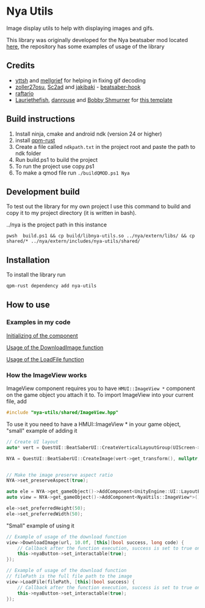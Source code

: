 # Nya Utils

Image display utils to help with displaying images and gifs. 

This library was originally developed for the Nya beatsaber mod located [here](https://github.com/FrozenAlex/Nya-quest), the repository has some examples of usage of the library

## Credits

* [yttsh](https://github.com/yttsh) and [mellgrief](https://github.com/mellgrief) for helping in fixing gif decoding
* [zoller27osu](https://github.com/zoller27osu), [Sc2ad](https://github.com/Sc2ad) and [jakibaki](https://github.com/jakibaki) - [beatsaber-hook](https://github.com/sc2ad/beatsaber-hook)
* [raftario](https://github.com/raftario)
* [Lauriethefish](https://github.com/Lauriethefish), [danrouse](https://github.com/danrouse) and [Bobby Shmurner](https://github.com/BobbyShmurner) for [this template](https://github.com/Lauriethefish/quest-mod-template)

## Build instructions

1. Install ninja, cmake and android ndk (version 24 or higher)
2. install [qpm-rust](https://github.com/Lauriethefish/quest-mod-template)
3. Create a file called `ndkpath.txt` in the project root and paste the path to ndk folder
4. Run build.ps1 to build the project
5. To run the project use copy.ps1
6. To make a qmod file run `./buildQMOD.ps1 Nya`

## Development build

To test out the library for my own project I use this command to build and copy it to my project directory (it is written in bash).

../nya is the project path in this instance

```
pwsh  build.ps1 && cp build/libnya-utils.so ../nya/extern/libs/ && cp shared/* ../nya/extern/includes/nya-utils/shared/
```


## Installation

To install the library run 
```bash
qpm-rust dependency add nya-utils
```

## How to use

### Examples in my code
[Initializing of the component](https://github.com/FrozenAlex/Nya-quest/blob/112c83a9203792ab28158bb40d589cb456e1ee03/src/NyaFloatingUI.cpp#L67)

[Usage of the DownloadImage function](https://github.com/FrozenAlex/Nya-quest/blob/112c83a9203792ab28158bb40d589cb456e1ee03/src/NyaFloatingUI.cpp#L91)

[Usage of the LoadFile function](https://github.com/FrozenAlex/Nya-quest/blob/112c83a9203792ab28158bb40d589cb456e1ee03/src/NyaFloatingUI.cpp#L85)


### How the ImageView works

ImageView component requires you to have ```HMUI::ImageView *``` component on the game object you attach it to.
To import ImageView into your current file, add
```cpp
#include "nya-utils/shared/ImageView.hpp"
```

To use it you need to have a HMUI::ImageView * in your game object, "small" example of adding it

```cpp
// Create UI layout
auto* vert = QuestUI::BeatSaberUI::CreateVerticalLayoutGroup(UIScreen->get_transform());

NYA = QuestUI::BeatSaberUI::CreateImage(vert->get_transform(), nullptr, Vector2::get_zero(), Vector2(50, 50));


// Make the image preserve aspect ratio
NYA->set_preserveAspect(true);

auto ele = NYA->get_gameObject()->AddComponent<UnityEngine::UI::LayoutElement*>();
auto view = NYA->get_gameObject()->AddComponent<NyaUtils::ImageView*>();

ele->set_preferredHeight(50);
ele->set_preferredWidth(50);
```

"Small" example of using it
```cpp
// Example of usage of the download function
view->DownloadImage(url, 10.0f, [this](bool success, long code) {
    // Callback after the function execution, success is set to true only if the image is set succesfully
    this->nyaButton->set_interactable(true);
});
```


```cpp
// Example of usage of the download function
// filePath is the full file path to the image
view->LoadFile(filePath, [this](bool success) {
    // Callback after the function execution, success is set to true only if the image is set succesfully
    this->nyaButton->set_interactable(true);
});
```